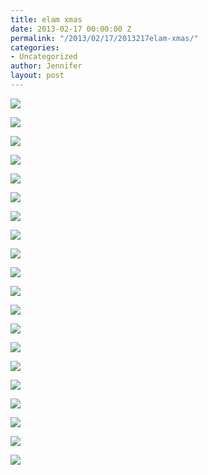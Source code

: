 ```yaml
---
title: elam xmas
date: 2013-02-17 00:00:00 Z
permalink: "/2013/02/17/2013217elam-xmas/"
categories:
- Uncategorized
author: Jennifer
layout: post
---
```


<div class="image-gallery-wrapper">
  <p>
    <img src="http://static1.squarespace.com/static/50db6bb3e4b015296cd43789/50dfa5b1e4b0dc6320e0b5ea/5120dc60e4b04a9f6b5c5830/1363551142443/2011-12-24+20.22.57.jpg.57.jpg?format=original" />
  </p>

  <p>
    <img src="http://static1.squarespace.com/static/50db6bb3e4b015296cd43789/50dfa5b1e4b0dc6320e0b5ea/5120dc7ee4b0dce195c38ac8/1363551140864/2011-12-23+19.07.38.jpg.38.jpg?format=original" />
  </p>

  <p>
    <img src="http://static1.squarespace.com/static/50db6bb3e4b015296cd43789/50dfa5b1e4b0dc6320e0b5ea/5120dc68e4b04a9f6b5c5843/1363551155626/2011-12-23+19.06.33.jpg.33.jpg?format=original" />
  </p>

  <p>
    <img src="http://static1.squarespace.com/static/50db6bb3e4b015296cd43789/50dfa5b1e4b0dc6320e0b5ea/5120dc70e4b04a9f6b5c5849/1363551189092/2011-12-23+19.07.06.jpg.06.jpg?format=original" />
  </p>

  <p>
    <img src="http://static1.squarespace.com/static/50db6bb3e4b015296cd43789/50dfa5b1e4b0dc6320e0b5ea/5120dc77e4b0dce195c38ac3/1363551142787/2011-12-23+19.07.22.jpg.22.jpg?format=original" />
  </p>

  <p>
    <img src="http://static1.squarespace.com/static/50db6bb3e4b015296cd43789/50dfa5b1e4b0dc6320e0b5ea/5120dc8be4b0dce195c38ad5/1363551119421/2011-12-23+19.07.53.jpg.53.jpg?format=original" />
  </p>

  <p>
    <img src="http://static1.squarespace.com/static/50db6bb3e4b015296cd43789/50dfa5b1e4b0dc6320e0b5ea/5120dc8be4b04a9f6b5c586d/1363551101915/2011-12-23+19.08.08.jpg.08.jpg?format=original" />
  </p>

  <p>
    <img src="http://static1.squarespace.com/static/50db6bb3e4b015296cd43789/50dfa5b1e4b0dc6320e0b5ea/5120dcdde4b0b5151b717347/1363551136750/2011-12-24+20.21.42.jpg.42.jpg?format=original" />
  </p>

  <p>
    <img src="http://static1.squarespace.com/static/50db6bb3e4b015296cd43789/50dfa5b1e4b0dc6320e0b5ea/5120dce6e4b03a5603c50b8c/1363551194511/2011-12-24+20.22.00.jpg.00.jpg?format=original" />
  </p>

  <p>
    <img src="http://static1.squarespace.com/static/50db6bb3e4b015296cd43789/50dfa5b1e4b0dc6320e0b5ea/5120dcefe4b0dce195c38c44/1363551083620/2011-12-24+20.22.17.jpg.17.jpg?format=original" />
  </p>

  <p>
    <img src="http://static1.squarespace.com/static/50db6bb3e4b015296cd43789/50dfa5b1e4b0dc6320e0b5ea/5120dcf7e4b02be7eddb83e0/1363551172699/2011-12-24+20.22.35.jpg.35.jpg?format=original" />
  </p>

  <p>
    <img src="http://static1.squarespace.com/static/50db6bb3e4b015296cd43789/50dfa5b1e4b0dc6320e0b5ea/5120dcffe4b04a9f6b5c58b7/1363551135146/2011-12-24+20.23.18.jpg.18.jpg?format=original" />
  </p>

  <p>
    <img src="http://static1.squarespace.com/static/50db6bb3e4b015296cd43789/50dfa5b1e4b0dc6320e0b5ea/5120dd0ae4b0cbd2cf273392/1363551182787/2011-12-24+20.23.39.jpg.39.jpg?format=original" />
  </p>

  <p>
    <img src="http://static1.squarespace.com/static/50db6bb3e4b015296cd43789/50dfa5b1e4b0dc6320e0b5ea/5120dd1be4b02be7eddb83fb/1363551209080/2011-12-24+20.23.59.jpg.59.jpg?format=original" />
  </p>

  <p>
    <img src="http://static1.squarespace.com/static/50db6bb3e4b015296cd43789/50dfa5b1e4b0dc6320e0b5ea/5120dd28e4b0cbd2cf2733c0/1363551081448/2011-12-24+20.24.17.jpg.17.jpg?format=original" />
  </p>

  <p>
    <img src="http://static1.squarespace.com/static/50db6bb3e4b015296cd43789/50dfa5b1e4b0dc6320e0b5ea/5120dd2fe4b03a5603c50bcf/1363551082926/2011-12-24+20.25.08.jpg.08.jpg?format=original" />
  </p>

  <p>
    <img src="http://static1.squarespace.com/static/50db6bb3e4b015296cd43789/50dfa5b1e4b0dc6320e0b5ea/5120dd35e4b06840010982e3/1363551073411/2011-12-24+20.25.49.jpg.49.jpg?format=original" />
  </p>

  <p>
    <img src="http://static1.squarespace.com/static/50db6bb3e4b015296cd43789/50dfa5b1e4b0dc6320e0b5ea/5120dd3fe4b0cbd2cf2733d5/1363551157189/2011-12-24+20.26.07.jpg.07.jpg?format=original" />
  </p>

  <p>
    <img src="http://static1.squarespace.com/static/50db6bb3e4b015296cd43789/50dfa5b1e4b0dc6320e0b5ea/5120dd4ae4b0b5151b7173d2/1363551126448/2011-12-24+20.27.13.jpg.13.jpg?format=original" />
  </p>

  <p>
    <img src="http://static1.squarespace.com/static/50db6bb3e4b015296cd43789/50dfa5b1e4b0dc6320e0b5ea/5120dd5be4b0b5151b7173e7/1363551157427/2011-12-24+20.30.28.jpg.28.jpg?format=original" />
  </p>
</div>
